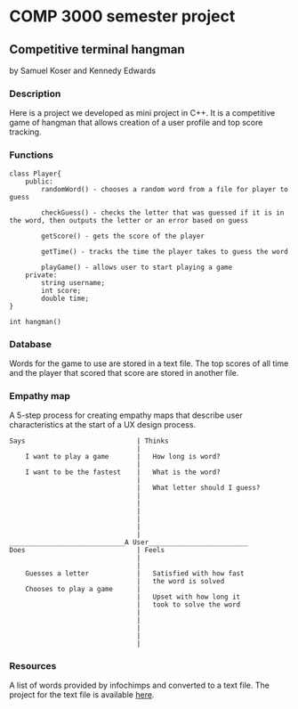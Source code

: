 # COMP 3000 semester project

## Competitive terminal hangman

by Samuel Koser and Kennedy Edwards

### Description

Here is a project we developed as mini project in C++.
It is a competitive game of hangman that allows creation
of a user profile and top score tracking.


### Functions

```
class Player{
    public:
        randomWord() - chooses a random word from a file for player to guess

        checkGuess() - checks the letter that was guessed if it is in the word, then outputs the letter or an error based on guess

        getScore() - gets the score of the player

        getTime() - tracks the time the player takes to guess the word

        playGame() - allows user to start playing a game
    private:
        string username;
        int score;
        double time;
}

int hangman() 
```

### Database

Words for the game to use are stored in a text file.
The top scores of all time and the player that
scored that score are stored in another file.

### Empathy map

A 5-step process for creating empathy maps that describe
user characteristics at the start of a UX design process.

```
Says                            | Thinks
                                |
    I want to play a game       |   How long is word?
                                |
    I want to be the fastest    |   What is the word?
                                |
                                |   What letter should I guess?
                                |
                                |
                                |
                                |
                                |
                                |
_____________________________A User_________________________
Does                            | Feels
                                |
                                |
    Guesses a letter            |   Satisfied with how fast
                                |   the word is solved
    Chooses to play a game      |   
                                |   Upset with how long it
                                |   took to solve the word
                                |
                                |
                                |
                                |
                                |
```

### Resources

A list of words provided by infochimps and converted to a text file.
The project for the text file is available [here](https://github.com/dwyl/english-words.git).
